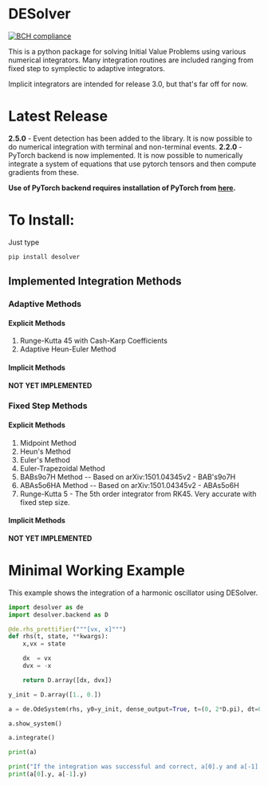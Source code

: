 # DESolver
[![BCH compliance](https://bettercodehub.com/edge/badge/Microno95/desolver?branch=master)](https://bettercodehub.com/)

This is a python package for solving Initial Value Problems using various numerical integrators.
Many integration routines are included ranging from fixed step to symplectic to adaptive integrators.

Implicit integrators are intended for release 3.0, but that's far off for now.

# Latest Release
**2.5.0** - Event detection has been added to the library. It is now possible to do numerical integration with terminal and non-terminal events.
**2.2.0** - PyTorch backend is now implemented. It is now possible to numerically integrate a system of equations that use pytorch tensors and then compute gradients from these.

**Use of PyTorch backend requires installation of PyTorch from [here](https://pytorch.org/get-started/locally/).**

# To Install:
Just type

`pip install desolver`

## Implemented Integration Methods
### Adaptive Methods
#### Explicit Methods
1. Runge-Kutta 45 with Cash-Karp Coefficients
2. Adaptive Heun-Euler Method
#### Implicit Methods
**NOT YET IMPLEMENTED**
### Fixed Step Methods
#### Explicit Methods
1. Midpoint Method
2. Heun's Method
3. Euler's Method
4. Euler-Trapezoidal Method
5. BABs9o7H Method  -- Based on arXiv:1501.04345v2 - BAB's9o7H
6. ABAs5o6HA Method -- Based on arXiv:1501.04345v2 - ABAs5o6H
7. Runge-Kutta 5 - The 5th order integrator from RK45. Very accurate with fixed step size.
#### Implicit Methods
**NOT YET IMPLEMENTED**


# Minimal Working Example

This example shows the integration of a harmonic oscillator using DESolver.

``` python
import desolver as de
import desolver.backend as D

@de.rhs_prettifier("""[vx, x]""")
def rhs(t, state, **kwargs):
    x,vx = state

    dx  = vx
    dvx = -x

    return D.array([dx, dvx])

y_init = D.array([1., 0.])

a = de.OdeSystem(rhs, y0=y_init, dense_output=True, t=(0, 2*D.pi), dt=0.01, rtol=1e-6, atol=1e-9)

a.show_system()

a.integrate()

print(a)

print("If the integration was successful and correct, a[0].y and a[-1].y should be near identical.")
print(a[0].y, a[-1].y)
```
